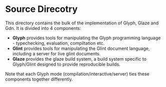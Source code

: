 # Source Direcotry

This directory contains the bulk of the implementation of Glyph, Glaze and
Gdn. It is divided into 4 components:

+ **Glyph** provides tools for manipulating the Glyph programming language -
  typechecking, evaluation, compiltation etc.
+ **Glint** provides tools for manipulating the Glint document language,
  including a server for live glint documents.
+ **Glaze** provides the glaze build system, a build system specific to
  Glyph/Glint designed to provide reproducible builds.

Note that each Glyph mode (compilation/interactive/server) ties these components
together differently.

